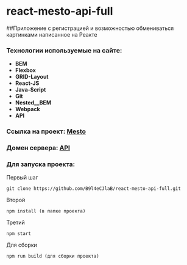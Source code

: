 # react-mesto-api-full

##Приложение с регистрацией и возможностью обмениваться картинками написанное на Реакте

### Технологии используемые на сайте:

* **BEM**
* **Flexbox**
* **GRID-Layout**
* **React-JS**
* **Java-Script**
* **Git**
* **Nested__BEM**
* **Webpack**
* **API**
### Ссылка на проект: [Mesto](https://zaharov.nomorepartiesxyz.ru "Вход на сайт Mesto")
### Домен сервера: [API](https://api.zaharov.mesto.nomorepartiesxyz.ru "click")


### Для запуска проекта:

Первый шаг
```
git clone https://github.com/B9l4eCJlaB/react-mesto-api-full.git
```
Второй
```
npm install (в папке проекта)
```
Третий
```
npm start
```

Для сборки
```
npm run build (для сборки проекта)
```
